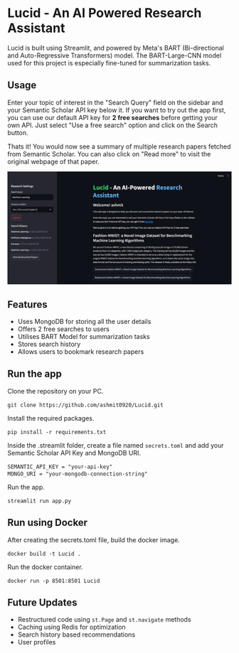 # **Lucid - An AI Powered Research Assistant**

Lucid is built using Streamlit, and powered by Meta's BART (Bi-directional and Auto-Regressive Transformers) model. The BART-Large-CNN model used for this project is especially fine-tuned for summarization tasks.

## Usage

Enter your topic of interest in the "Search Query" field on the sidebar and your Semantic Scholar API key below it. If you want to try out the app first, you can use our default API key for **2 free searches** before getting your own API. Just select "Use a free search" option and click on the Search button. 

Thats it! You would now see a summary of multiple research papers fetched from Semantic Scholar. You can also click on "Read more" to visit the original webpage of that paper.

![User interface](./Demo.png)

## Features

- Uses MongoDB for storing all the user details
- Offers 2 free searches to users
- Utilises BART Model for summarization tasks
- Stores search history
- Allows users to bookmark research papers

## Run the app

Clone the repository on your PC.
```
git clone https://github.com/ashmit0920/Lucid.git
```
Install the required packages.
```
pip install -r requirements.txt
```
Inside the .streamlit folder, create a file named ```secrets.toml``` and add your Semantic Scholar API Key and MongoDB URI.
```
SEMANTIC_API_KEY = "your-api-key"
MONGO_URI = "your-mongodb-connection-string"
```
Run the app.
```
streamlit run app.py
```

## Run using Docker

After creating the secrets.toml file, build the docker image.
```
docker build -t Lucid .
```

Run the docker container.
```
docker run -p 8501:8501 Lucid
```

## Future Updates

- Restructured code using ```st.Page``` and ```st.navigate``` methods
- Caching using Redis for optimization
- Search history based recommendations
- User profiles
